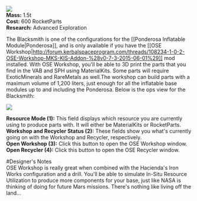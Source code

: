![](https://github.com/Angel-125/Pathfinder/wiki/Workshop.jpg)  
**Mass:** 1.5t  
**Cost:** 600 RocketParts  
**Research:** Advanced Exploration

The Blacksmith is one of the configurations for the [[Ponderosa Inflatable Module|Ponderosa]], and is only available if you have the [[OSE Workshop|http://forum.kerbalspaceprogram.com/threads/108234-1-0-2-OSE-Workshop-MKS-KIS-Addon-%28v0-7-3-2015-06-01%29]] mod installed. With OSE Workshop, you'll be able to 3D print the parts that you find in the VAB and SPH using MaterialKits. Some parts will require ExoticMinerals and RareMetals as well.The workshop can build parts with a maximum volume of 1,200 liters, just enough for all the inflatable base modules up to and including the Ponderosa. Below is the ops view for the Blacksmith:

![](https://github.com/Angel-125/Pathfinder/wiki/BlacksmithOpsView.jpg)

**Resource Mode (1):** This field displays which resource you are currently using to produce parts with. It will either be MaterialKits or RocketParts.  
**Workshop and Recycler Status (2):** These fields show you what's currently going on with the Workshop and Recycler, respectively.  
**Open Workshop (3):** Click this button to open the OSE Workshop window.  
**Open Recycler (4):** Click this button to open the OSE Recycler window.  

#Designer's Notes  
OSE Workshop is really great when combined with the Hacienda's Iron Works configuration and a drill. You'll be able to simulate In-Situ Resource Utilization to produce more components for your base, just like NASA is thinking of doing for future Mars missions. There's nothing like living off the land...